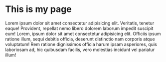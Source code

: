 # This is my page

Lorem ipsum dolor sit amet consectetur adipisicing elit. Veritatis, tenetur eaque! Provident, repellat nemo libero
dolorem laborum impedit suscipit eum!
Lorem, ipsum dolor sit amet consectetur adipisicing elit. Officiis ipsum ratione illum, sequi debitis officia, deserunt
distinctio nam corporis atque voluptatum! Rem ratione dignissimos officia harum ipsam asperiores, quis laboriosam ad,
hic quibusdam facilis, vero molestias incidunt vel pariatur illum!